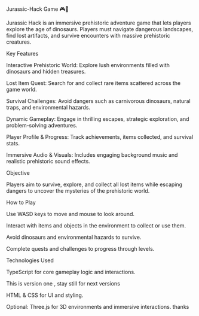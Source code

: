 Jurassic-Hack Game 🎮🦖

Jurassic Hack is an immersive prehistoric adventure game that lets players explore the age of dinosaurs. Players must navigate dangerous landscapes, find lost artifacts, and survive encounters with massive prehistoric creatures.

Key Features

Interactive Prehistoric World: Explore lush environments filled with dinosaurs and hidden treasures.

Lost Item Quest: Search for and collect rare items scattered across the game world.

Survival Challenges: Avoid dangers such as carnivorous dinosaurs, natural traps, and environmental hazards.

Dynamic Gameplay: Engage in thrilling escapes, strategic exploration, and problem-solving adventures.

Player Profile & Progress: Track achievements, items collected, and survival stats.

Immersive Audio & Visuals: Includes engaging background music and realistic prehistoric sound effects.

Objective

Players aim to survive, explore, and collect all lost items while escaping dangers to uncover the mysteries of the prehistoric world.

How to Play

Use WASD keys to move and mouse to look around.

Interact with items and objects in the environment to collect or use them.

Avoid dinosaurs and environmental hazards to survive.

Complete quests and challenges to progress through levels.

Technologies Used

TypeScript for core gameplay logic and interactions.


 This is version one , stay still for next versions

HTML & CSS for UI and styling.

Optional: Three.js for 3D environments and immersive interactions.
 thanks
